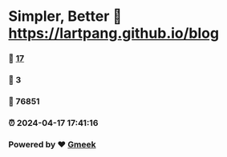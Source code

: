 # Simpler, Better :link: https://lartpang.github.io/blog 
### :page_facing_up: [17](https://lartpang.github.io/blog/tag.html) 
### :speech_balloon: 3 
### :hibiscus: 76851 
### :alarm_clock: 2024-04-17 17:41:16 
### Powered by :heart: [Gmeek](https://github.com/Meekdai/Gmeek)
